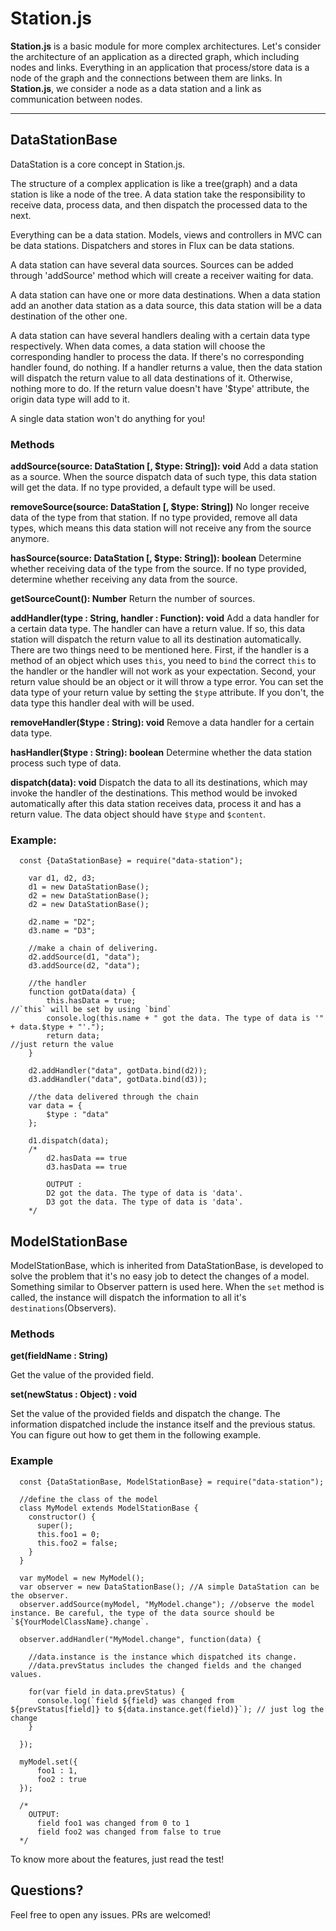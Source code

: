 # Station.js

**Station.js** is a basic module for more complex architectures. Let's consider the architecture of an application as a directed graph, which including nodes and links. Everything in an application that process/store data is a node of the graph and the connections between them are links.
In **Station.js**, we consider a node as a data station and a link as communication between nodes.

---

## DataStationBase

DataStation is a core concept in Station.js.

The structure of a complex application is like a tree(graph) and a data station is like a node of the tree. A data station take the responsibility to receive data, process data, and then dispatch the processed data to the next.

Everything can be a data station. Models, views and controllers in MVC can be data stations. Dispatchers and stores in Flux can be data stations.

A data station can have several data sources. Sources can be
added through 'addSource' method which will create a receiver
waiting for data.

A data station can have one or more data destinations. When a data station add an another data station as a data source, this data station will be a data destination of the other one.

A data station can have several handlers dealing with a certain data type respectively. When data comes, a data station will choose the corresponding handler to process the data. If there's no corresponding handler found, do nothing. If a handler returns a value, then the data station will dispatch the return value to all data destinations of it. Otherwise, nothing more to do. If the return value doesn't have '$type' attribute, the origin data type will add to it.

A single data station won't do anything for you!

### Methods

**addSource(source: DataStation [, $type: String]): void**
 Add a data station as a source. When the source dispatch data of such type, this data station will get the data. If no type provided, a default type will be used.

**removeSource(source: DataStation [, $type: String])** No longer receive data of the type from that station. If no type provided, remove all data types, which means this data station will not receive any from the source anymore.

**hasSource(source: DataStation [, $type: String]): boolean** Determine whether receiving data of the type from the source. If no type provided, determine whether receiving any data from the source.

**getSourceCount(): Number** Return the number of sources.

**addHandler(type : String, handler : Function): void**
Add a data handler for a certain data type. The handler can have a return value. If so, this data station will dispatch the return value to all its destination automatically. There are two things need to be mentioned here. First, if the handler is a method of an object which uses `this`, you need to `bind` the correct `this` to the handler or the handler will not work as your expectation. Second, your return value should be an object or it will throw a type error. You can set the data type of your return value by setting the `$type` attribute. If you don't, the data type this handler deal with will be used.

**removeHandler($type : String): void**
Remove a data handler for a certain data type.

**hasHandler($type : String): boolean** Determine whether the data station process such type of data.

**dispatch(data): void** Dispatch the data to all its destinations, which may invoke the handler of the destinations. This method would be invoked automatically after this data station receives data, process it and has a return value. The data object should have `$type` and `$content`.

### Example:
```
  const {DataStationBase} = require("data-station");

	var d1, d2, d3;
	d1 = new DataStationBase();
	d2 = new DataStationBase();
	d2 = new DataStationBase();

	d2.name = "D2";
	d3.name = "D3";

	//make a chain of delivering.
	d2.addSource(d1, "data");
	d3.addSource(d2, "data");

	//the handler
	function gotData(data) {
		this.hasData = true;                                                                  //`this` will be set by using `bind`
		console.log(this.name + " got the data. The type of data is '" + data.$type + "'.");
		return data;		                                                                      //just return the value
	}

	d2.addHandler("data", gotData.bind(d2));
	d3.addHandler("data", gotData.bind(d3));

	//the data delivered through the chain
	var data = {
		$type : "data"
	};

	d1.dispatch(data);
	/*
		d2.hasData == true
		d3.hasData == true

		OUTPUT :
		D2 got the data. The type of data is 'data'.
		D3 got the data. The type of data is 'data'.
	*/
```

## ModelStationBase

ModelStationBase, which is inherited from DataStationBase, is developed to solve the problem that it's no easy job to detect the changes of a model.
Something similar to Observer pattern is used here. When the `set` method is called, the instance will dispatch the information to all it's `destinations`(Observers).

### Methods

**get(fieldName : String)**

Get the value of the provided field.

**set(newStatus : Object) : void**

Set the value of the provided fields and dispatch the change. The information dispatched include the instance itself and the previous status. You can figure out how to get them in the following example.

### Example

```
  const {DataStationBase, ModelStationBase} = require("data-station");

  //define the class of the model
  class MyModel extends ModelStationBase {
    constructor() {
      super();
      this.foo1 = 0;
      this.foo2 = false;
    }
  }

  var myModel = new MyModel();
  var observer = new DataStationBase(); //A simple DataStation can be the observer.
  observer.addSource(myModel, "MyModel.change"); //observe the model instance. Be careful, the type of the data source should be `${YourModelClassName}.change`.

  observer.addHandler("MyModel.change", function(data) {

    //data.instance is the instance which dispatched its change.
    //data.prevStatus includes the changed fields and the changed values.

    for(var field in data.prevStatus) {
      console.log(`field ${field} was changed from ${prevStatus[field]} to ${data.instance.get(field)}`); // just log the change
    }

  });

  myModel.set({
      foo1 : 1,
      foo2 : true
  });

  /*
    OUTPUT:
      field foo1 was changed from 0 to 1
      field foo2 was changed from false to true
  */

```

To know more about the features, just read the test!

## Questions?
Feel free to open any issues. PRs are welcomed!
